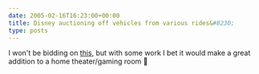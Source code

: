```yaml
---
date: 2005-02-16T16:23:00+00:00
title: Disney auctioning off vehicles from various rides&#8230;
type: posts
---
```

I won't be bidding on [this](http://cgi.go.ebay.com/ws/eBayISAPI.dll?ViewItem&item=6512293555), but with some work I bet it would make a great addition to a home theater/gaming room 🙂

